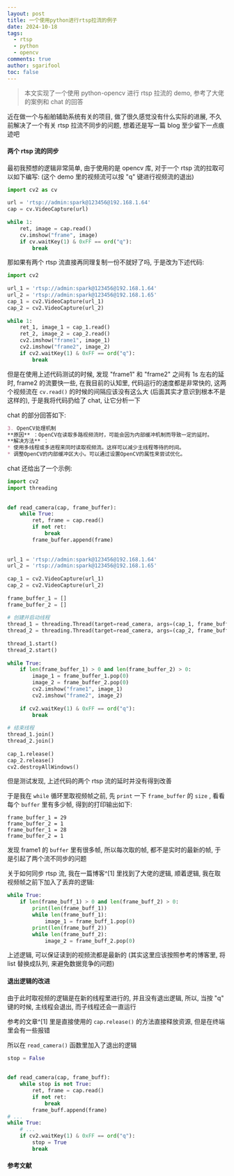 ```yaml
---
layout: post
title: 一个使用python进行rtsp拉流的例子
date: 2024-10-18
tags:
  - rtsp
  - python
  - opencv
comments: true
author: sgarifool
toc: false
---
```


> 本文实现了一个使用 python-opencv 进行 rtsp 拉流的 demo, 参考了大佬的案例和 chat 的回答

<!-- more -->

近在做一个与船舶辅助系统有关的项目, 做了很久感觉没有什么实际的进展, 不久前解决了一个有关 rtsp 拉流不同步的问题, 想着还是写一篇 blog 至少留下一点痕迹吧

#### 两个 rtsp 流的同步

最初我预想的逻辑非常简单, 由于使用的是 opencv 库, 对于一个 rtsp 流的拉取可以如下编写: (这个 demo 里的视频流可以按 "q" 键进行视频流的退出)

```python
import cv2 as cv  
  
url = 'rtsp://admin:spark@123456@192.168.1.64'  
cap = cv.VideoCapture(url)  
  
while 1:  
    ret, image = cap.read()  
    cv.imshow("frame", image)  
    if cv.waitKey(1) & 0xFF == ord("q"):  
        break
```

那如果有两个 rtsp 流直接再同理复制一份不就好了吗, 于是改为下述代码: 

```python
import cv2  
  
url_1 = 'rtsp://admin:spark@123456@192.168.1.64'  
url_2 = 'rtsp://admin:spark@123456@192.168.1.65'  
cap_1 = cv2.VideoCapture(url_1)  
cap_2 = cv2.VideoCapture(url_2)  
  
while 1:  
    ret_1, image_1 = cap_1.read()  
    ret_2, image_2 = cap_2.read()  
    cv2.imshow("frame1", image_1)  
    cv2.imshow("frame2", image_2)  
    if cv2.waitKey(1) & 0xFF == ord("q"):  
        break
```

但是在使用上述代码测试的时候, 发现 "frame1" 和 "frame2" 之间有 1s 左右的延时, frame2 的流要快一些, 在我目前的认知里, 代码运行的速度都是非常快的, 这两个视频流在 `cv.read()` 的时候的间隔应该没有这么大 (后面其实才意识到根本不是这样的), 于是我将代码扔给了 chat, 让它分析一下

chat 的部分回答如下: 


```markdown
3. OpenCV处理机制
**原因** ：OpenCV在读取多路视频流时，可能会因为内部缓冲机制而导致一定的延时。
**解决方法** ：
* 使用多线程或多进程来同时读取视频流。这样可以减少主线程等待的时间。
* 调整OpenCV的内部缓冲区大小。可以通过设置OpenCV的属性来尝试优化。
```

chat 还给出了一个示例: 

```python
import cv2  
import threading  
  
  
def read_camera(cap, frame_buffer):  
    while True:  
        ret, frame = cap.read()  
        if not ret:  
            break  
        frame_buffer.append(frame)  
  
  
url_1 = 'rtsp://admin:spark@123456@192.168.1.64'  
url_2 = 'rtsp://admin:spark@123456@192.168.1.65'  
  
cap_1 = cv2.VideoCapture(url_1)  
cap_2 = cv2.VideoCapture(url_2)  
  
frame_buffer_1 = []  
frame_buffer_2 = []  
  
# 创建并启动线程  
thread_1 = threading.Thread(target=read_camera, args=(cap_1, frame_buffer_1))  
thread_2 = threading.Thread(target=read_camera, args=(cap_2, frame_buffer_2))  
  
thread_1.start()  
thread_2.start()  
  
while True:  
    if len(frame_buffer_1) > 0 and len(frame_buffer_2) > 0:  
        image_1 = frame_buffer_1.pop(0)  
        image_2 = frame_buffer_2.pop(0)  
        cv2.imshow("frame1", image_1)  
        cv2.imshow("frame2", image_2)  
  
    if cv2.waitKey(1) & 0xFF == ord("q"):  
        break  
  
# 结束线程  
thread_1.join()  
thread_2.join()  
  
cap_1.release()  
cap_2.release()  
cv2.destroyAllWindows()
```

但是测试发现, 上述代码的两个 rtsp 流的延时并没有得到改善

于是我在 `while` 循环里取视频帧之前, 先 `print` 一下 `frame_buffer` 的 `size` , 看看每个 `buffer` 里有多少帧, 得到的打印输出如下: 

```shell
frame_buffer_1 = 29
frame_buffer_2 = 1
frame_buffer_1 = 28
frame_buffer_2 = 1
```

发现 frame1 的 `buffer` 里有很多帧, 所以每次取的帧, 都不是实时的最新的帧, 于是引起了两个流不同步的问题

关于如何同步 rtsp 流, 我在一篇博客^[1] 里找到了大佬的逻辑, 顺着逻辑, 我在取视频帧之前下加入了丢弃的逻辑: 

```python
while True:  
    if len(frame_buff_1) > 0 and len(frame_buff_2) > 0:  
        print(len(frame_buff_1))  
        while len(frame_buff_1):  
            image_1 = frame_buff_1.pop(0)  
        print(len(frame_buff_2))  
        while len(frame_buff_2):  
            image_2 = frame_buff_2.pop(0)
```

上述逻辑, 可以保证读到的视频流都是最新的 (其实这里应该按照参考的博客里, 将 list 替换成队列, 来避免数据竞争的问题)

#### 退出逻辑的改进

由于此时取视频的逻辑是在新的线程里进行的, 并且没有退出逻辑, 所以, 当按 "q" 键的时候, 主线程会退出, 而子线程还会一直运行

参考的文章^[1] 里是直接使用的 `cap.release()` 的方法直接释放资源, 但是在终端里会有一些报错

所以在 `read_camera()` 函数里加入了退出的逻辑

```python
stop = False  
  
  
def read_camera(cap, frame_buff):  
    while stop is not True:  
        ret, frame = cap.read()  
        if not ret:  
            break  
        frame_buff.append(frame)
# ...
while True:  
    # ...
    if cv2.waitKey(1) & 0xFF == ord("q"):  
        stop = True  
        break

```

#### 参考文献

[^1]: [https://blog.csdn.net/sheqianweilong/article/details/105657100](https://blog.csdn.net/sheqianweilong/article/details/105657100)
